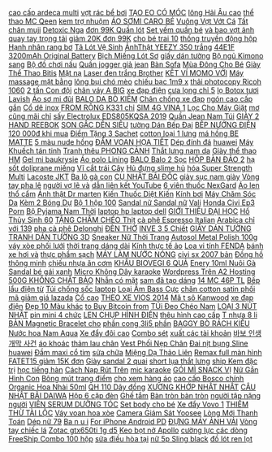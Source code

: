 [cao cấp ardeca multi](https://pds3.ndk.vn/p0/100/874/dau-nhot-cao-cap-ardeca-multi-tec-so-sanh-danh-gia/) [vợt rác bể bơi](https://pds6.ndk.vn/p0/294/635/vot-rac-be-boi-58277-so-sanh-danh-gia/) [TẠO EO CÓ MÓC](https://pds.ndk.vn/p0/59/175/giam-ngay-3-4cm-gen-nit-bung-tao-eo-co-moc-cai-dieu-chinh-cho-kiem-hang-truoc-so-sanh-danh-gia/) [lông Hải Âu cao](https://pds5.ndk.vn/p0/235/516/combo-5-hop-qua-cau-long-hai-au-cao-cap-hop-6-qua-so-sanh-danh-gia/) [thể thao MC Qeen](https://pds3.ndk.vn/p0/141/854/giay-the-thao-mc-qeen-de-4cm-loai-dep-so-sanh-danh-gia/) [kem trợ nhuộm](https://pds5.ndk.vn/p0/242/963/kem-tro-nhuom-so-sanh-danh-gia/) [ÁO SƠMI CARO BÉ](https://pds7.ndk.vn/p0/306/202/ao-somi-caro-be-trai-12kg-den-50kg-so-sanh-danh-gia/) [Vuông Vợt Vớt Cá](https://pds6.ndk.vn/p0/275/655/vot-luoi-bat-ca-vuong-vot-vot-ca-mau-den-so-sanh-danh-gia/) [Tất chân muji](https://pds4.ndk.vn/p0/168/643/tat-chan-muji-so-sanh-danh-gia/) [Detoxic Nga](https://pds5.ndk.vn/p0/222/42/detoxic-nga-so-sanh-danh-gia/) [đơn 99K Quần lót](https://pds5.ndk.vn/p0/239/166/ma-warn10-giam-10k-don-99k-quan-lot-nu-ren-luoi-that-no-quyen-ru-so-sanh-danh-gia/) [Set yếm quần bé](https://pds2.ndk.vn/p0/97/654/set-yem-quan-be-trai-so-sanh-danh-gia/) [và bao vợt ảnh](https://pds6.ndk.vn/p0/255/209/vot-tennis-wilson-285g-tang-cang-cuoc-quan-can-va-bao-vot-anh-that-san-pham-so-sanh-danh-gia/) [quay tay trọng tải](https://pds.ndk.vn/p0/44/791/toi-toi-quay-tay-trong-tai-1134kg-so-sanh-danh-gia/) [giảm 20K đơn 99K](https://pds5.ndk.vn/p0/242/173/ma-fatet20-giam-20k-don-99k-chuyen-si-set-vo-5-doi-vo-anh-shop-tu-chup-so-sanh-danh-gia/) [cho bé trai 10](https://pds2.ndk.vn/p0/99/765/ao-thun-cho-be-trai-10-33kg-so-sanh-danh-gia/) [thống truyền động hộp](https://sites.google.com/site/dhanhg1x/he-thong-truyen-dong---hop-so) [Hạnh nhân rang bơ](https://pds.ndk.vn/p0/59/726/hanh-nhan-rang-bo-so-sanh-danh-gia/) [Tã Lót Vệ Sinh](https://pds.ndk.vn/p0/7/896/ta-lot-ve-sinh-cho-cho-meo-nhan-khac-nhau-tuy-lan-nhap-so-sanh-danh-gia/) [ẢnhThật YEEZY 350 trắng](https://pds3.ndk.vn/p0/104/998/anhthat-yeezy-350-trang-phan-quang-so-sanh-danh-gia/) [44E1F 3200mAh Original Battery](https://pds6.ndk.vn/p0/281/633/pin-lg-v20bl-44e1f-3200mah-original-battery-nguyen-ban-so-sanh-danh-gia/) [Bịch Miếng Lót Sơ](https://pds6.ndk.vn/p0/252/671/combo-2-bich-mieng-lot-so-sinh-goodry-72-mieng-so-sanh-danh-gia/) [giấy dán tường](https://pds.ndk.vn/p0/8/886/giay-dan-tuong-so-sanh-danh-gia/) [Bộ ngủ Kimono sang](https://pds5.ndk.vn/p0/214/562/bo-ngu-kimono-sang-chanh-so-sanh-danh-gia/) [Bộ đồ chơi nấu](https://pds.ndk.vn/p0/21/850/bo-do-choi-nau-an-cho-be-so-sanh-danh-gia/) [Quần jogger giả jean](https://pds3.ndk.vn/p0/115/655/quan-jogger-gia-jean-be-trai-so-sanh-danh-gia/) [Bàn Sofa](https://pds3.ndk.vn/p0/110/943/ban-sofa-so-sanh-danh-gia/) [Mùa Đông Cho Bé](https://pds7.ndk.vn/p0/306/597/giay-bot-lot-long-giu-am-mua-dong-cho-be-2020-2019-so-sanh-danh-gia/) [Giày Thể Thao Bitis](https://pds2.ndk.vn/p0/97/450/giay-the-thao-bitis-hunter-feast-nam-dsm064833xdg-xanh-duong-so-sanh-danh-gia/) [Mặt nạ](https://sites.google.com/site/uathich1x/mat-na) [Laser đen trắng Brother](https://pds3.ndk.vn/p0/107/756/may-in-laser-den-trang-brother-da-chuc-nang-fax-2840-so-sanh-danh-gia/) [KẾT VÍ MOMO VỚI](https://magioithieumomo.haitrieuweb.com/p0/2/368/lien-ket-vi-momo-voi-ngan-hang-nhan-ngay-500k-don-gian-that-100-ma-momo/) [Máy massage mặt bằng](https://pds4.ndk.vn/p0/160/185/may-massage-mat-bang-ion-so-sanh-danh-gia/) [lông bụi chó mèo](https://pds.ndk.vn/p0/25/267/cay-hut-lay-long-bui-cho-meo-tinh-dien-so-sanh-danh-gia/) [chiếu bạc 1m9 x](https://pds4.ndk.vn/p0/158/977/chieu-bac-1m9-x-65-so-sanh-danh-gia/) [thải photocopy Ricoh 1060](https://pds4.ndk.vn/p0/151/642/la-luamieng-hung-muc-thai-photocopy-ricoh-1060206020756500750060004000-so-sanh-danh-gia/) [2 tấn Con đội](https://pds2.ndk.vn/p0/77/299/2-tan-con-doi-thuy-luc-ingco-hbj202-so-sanh-danh-gia/) [chân váy A BIG](https://pds6.ndk.vn/p0/270/610/chan-vay-a-big-size-so-sanh-danh-gia/) [xe đạp điện](https://xedapdien2.blogspot.com/2018/01/tteokguk-mon-ngon-ngay-tet-c-trung-xu.html) [cưa lọng chỉ 5](https://pds5.ndk.vn/p0/200/715/luoi-cua-long-chi-5-luoi-so-sanh-danh-gia/) [lọ Botox tươi Lavish](https://pds3.ndk.vn/p0/117/423/2-lo-botox-tuoi-lavish-h-baby-so-sanh-danh-gia/) [Áo sơ mi đũi](https://pds7.ndk.vn/p0/311/448/ao-so-mi-dui-cong-so-kieu-han-quoc-so-sanh-danh-gia/) [BALO DA BÒ KIÊM](https://pds4.ndk.vn/p0/159/232/balo-da-bo-kiem-tui-xach-t121-da-bo-that-100-kieu-dang-thoi-trang-phong-cach-nang-dong-ca-tinh-so-sanh-danh-gia/) [Chân chống xe đạp](https://pds4.ndk.vn/p0/159/487/chan-chong-xe-dap-chu-u-so-sanh-danh-gia/) [ngón cao cấp gắn](https://pds.ndk.vn/p0/4/888/giay-cao-got-so-ngon-cao-cap-gan-da-dang-han-quoc-ma-770-so-sanh-danh-gia/) [Cổ dê inox](https://pds4.ndk.vn/p0/175/186/co-de-inox-so-sanh-danh-gia/) [FROM RỘNG K331 chỉ](https://sites.google.com/site/uathich1x/khac/ao-khoac-kaki-sin-tui-hop-unisex-from-rong-k331-chi-voi-140060d) [SIM 4G VINA 1](https://pds6.ndk.vn/p0/278/230/sim-4g-vina-1-nam-mien-phi-66gb-tron-goi-1-nam-k-nap-tien-so-sanh-danh-gia/) [Lọc Cho Máy Giặt](https://pds.ndk.vn/p0/13/897/bo-loc-cho-may-giat-samsung-so-sanh-danh-gia/) [mơ cũng mãi chỉ](https://magioithieumomo.haitrieuweb.com/p0/3/630/136-uoc-mo-cung-mai-chi-la-mo-uoc-ma-momo/) [sấy Electrolux EDS805KQSA 2019](https://pds4.ndk.vn/p0/196/991/may-say-electrolux-eds805kqsa-2019-8-kg-so-sanh-danh-gia/) [Quần Jean Nam Túi](https://pds4.ndk.vn/p0/193/325/quan-jean-nam-tui-cheo-yh-so-sanh-danh-gia/) [GIÀY 2 HAND REEBOK](https://pds4.ndk.vn/p0/198/323/giay-2-hand-reebok-so-sanh-danh-gia/) [SON GẤC DỀN SIÊU](https://pds7.ndk.vn/p0/302/384/son-gac-den-sieu-duong-tri-tham-kho-nut-ne-me-ken-thoi-khong-mau-so-sanh-danh-gia/) [tường Dán Bếp Đại](https://pds6.ndk.vn/p0/295/369/decal-giay-dan-tuong-dan-bep-dai-duong-xanh-so-sanh-danh-gia/) [BẾP NƯỚNG ĐIỆN](https://pds5.ndk.vn/p0/242/712/bep-nuong-dien-so-sanh-danh-gia/) [120 000đ khi mua](https://hoctiengtrungquoc0.blogspot.com/2020/04/chi-co-120000-khi-mua-vo-tap-viet-chu.html) [Điểm Tặng 3 Sachet](https://pds3.ndk.vn/p0/140/165/qua-tang-doc-quyen-nuoc-tay-trang-loreal-paris-3-in-1-micellar-water-400mllam-sach-trang-diem-tang-3-sachet-crystal-micro-ess-so-sanh-danh-gia/) [cotton loại 1 lưng](https://pds7.ndk.vn/p0/326/346/bo-15-quan-lot-nam-thun-cotton-loai-1-lung-ngau-nhien-so-sanh-danh-gia/) [má hồng BE MATTE](https://pds4.ndk.vn/p0/159/918/phan-ma-hong-be-matte-blush-c-0003-city-color-so-sanh-danh-gia/) [5 màu nude hồng](https://pds.ndk.vn/p0/20/541/tui-mk-auth-sale5-mau-nude-hong-trang-gold-den-so-sanh-danh-gia/) [ĐẦM VOAN HỌA TIẾT](https://pds5.ndk.vn/p0/241/880/dam-voan-hoa-tiet-cao-cap-so-sanh-danh-gia/) [Dép đính đá](https://pds5.ndk.vn/p0/241/694/dep-dinh-da-so-sanh-danh-gia/) [huawei](https://huawei6.blogspot.com/2017/11/phong-van-tuyen-sinh-2017-namdaik.html) [Máy Khuếch tán tinh](https://pds3.ndk.vn/p0/116/438/may-khuech-tan-tinh-dau-tao-am-flower-tang-kem-tinh-dau-so-sanh-danh-gia/) [Tranh thêu PHONG CẢNH](https://pds5.ndk.vn/p0/232/262/tranh-theu-phong-canh-59x44cm-chua-theu-so-sanh-danh-gia/) [Thắt lưng nam da](https://pds4.ndk.vn/p0/150/574/that-lung-nam-da-bo-nguyen-mieng-so-sanh-danh-gia/) [Giày thể thao HM](https://pds5.ndk.vn/p0/203/447/giay-the-thao-hm-be-gai-hang-xuat-du-so-sanh-danh-gia/) [Gel mi baukrysie](https://pds3.ndk.vn/p0/100/617/gel-mi-baukrysie-so-sanh-danh-gia/) [Áo polo Lining](https://pds3.ndk.vn/p0/101/517/ao-polo-lining-so-sanh-danh-gia/) [BALO Balo 2 Sọc](https://pds5.ndk.vn/p0/233/928/balo-balo-2-soc-balo-dep-so-sanh-danh-gia/) [HỘP BÀN ĐẢO 2](https://pds.ndk.vn/p0/37/857/quat-hop-ban-dao-2-tac-senko-nho-gon-bd230-so-sanh-danh-gia/) [hạ sốt doliprane miếng](https://pds.ndk.vn/p0/22/771/chon-sp-ha-sot-doliprane-mieng-dan-ha-sot-pigeon-so-sanh-danh-gia/) [Vĩ cắt trái Cây](https://pds.ndk.vn/p0/44/655/vi-cat-trai-cay-cho-be-so-sanh-danh-gia/) [Hủ đựng slime hủ](https://pds3.ndk.vn/p0/120/527/hu-dung-slime-hu-banh-flan-1k-1hu-so-sanh-danh-gia/) [hóa Super Strength Multi](https://pds4.ndk.vn/p0/158/187/tang-cuong-he-tieu-hoa-super-strength-multi-enzyme-60v-cua-puritan-pride-my-so-sanh-danh-gia/) [Lacoste JKT](https://pds3.ndk.vn/p0/149/566/lacoste-jkt-so-sanh-danh-gia/) [Ba lô gà con](https://pds.ndk.vn/p0/21/898/ba-lo-ga-con-balo-ga-con-so-sanh-danh-gia/) [CỤ NHẬT BÃI ĐỘC](https://magioithieumomo.haitrieuweb.com/p0/2/738/19052020-dung-cu-nhat-bai-doc-va-la-day-dien-may-mai-200v-bu-long-200v-0938075813-ma-momo/) [giày sục nam giày](https://pds4.ndk.vn/p0/171/607/giay-suc-namgiay-suc-namgiay-suc-namgiay-suc-namgiay-suc-nam-so-sanh-danh-gia/) [Vòng tay pha lê](https://pds3.ndk.vn/p0/113/685/vong-tay-pha-le-sang-chanh-so-sanh-danh-gia/) [người vợ lẽ và](https://truyenngan3.blogspot.com/2020/03/giam-gia-sach-van-hoc-kim-lan-ua-con_31.html) [dẫn liên kết YouTube](https://magioithieumomo.haitrieuweb.com/p0/3/862/huong-dan-lien-ket-youtube-tu-dien-thoai-len-smart-tivi-dien-may-xanh-ma-momo/) [6 viên thuốc NexGard](https://pds6.ndk.vn/p0/255/214/1-hop-6-vien-thuoc-nexgard-tri-ghe-viem-da-ve-ran-cho-cho-tu-25-50kg-so-sanh-danh-gia/) [Áo len thổ cẩm](https://pds4.ndk.vn/p0/169/587/ao-len-tho-cam-so-sanh-danh-gia/) [Ảnh thật Dr marten](https://pds2.ndk.vn/p0/82/477/anh-that-drmarten-rep11-da-bo-xin-so-sanh-danh-gia/) [Kiến Thuốc Diệt Kiến](https://pds.ndk.vn/p0/60/738/thuoc-diet-kien-thuoc-diet-kien-sinh-hoc-3-lo-so-sanh-danh-gia/) [Kính bơi](https://pds7.ndk.vn/p0/323/810/kinh-boi-so-sanh-danh-gia/) [Máy Chăm Sóc Da](https://pds5.ndk.vn/p0/200/841/may-cham-soc-da-mat-so-sanh-danh-gia/) [Kèm 2 Bóng Dự](https://pds6.ndk.vn/p0/296/54/den-xong-tinh-dau-bat-trang-co-trung-tang-kem-2-bong-du-phong-halogen-so-sanh-danh-gia/) [Bộ 1 hộp 100](https://pds5.ndk.vn/p0/238/510/bo-1-hop-100-cay-nhang-que-nhang-sach-rat-thom-so-sanh-danh-gia/) [Sandal nữ Sandal nữ](https://pds4.ndk.vn/p0/184/429/sandal-nu-sandal-nu-so-sanh-danh-gia/) [Vali](https://pds2.ndk.vn/p0/95/528/vali-so-sanh-danh-gia/) [Honda Civi Ep3 Porn](http://cv.xn--kimtinonline1-jr2g7a.vn/p0/0/884/honda-civi-ep3-porn-2020-kiem-tien-affiliate-civi-vn/) [Bộ Pyjama Nam Thời](https://pds5.ndk.vn/p0/200/624/bo-pyjama-nam-thoi-trang-so-sanh-danh-gia/) [laptop hp laptop dell](https://laptophpdell.blogspot.com/2018/05/ico-merculet-1001-cau-hoi-thung-thay-tu.html) [GIỚI THIỆU ĐẠI HỌC](https://magioithieumomo.haitrieuweb.com/p0/1/112/gioi-thieu-dai-hoc-quoc-gia-ha-noi-ma-momo/) [Hồ Thủy Sinh 60](https://pds2.ndk.vn/p0/69/231/den-led-cho-ho-thuy-sinh-60-80cm-led-60r-22w-loai-tot-so-sanh-danh-gia/) [TẶNG CHẨM CHÉO Thịt](https://pds3.ndk.vn/p0/121/747/tang-cham-cheothit-lon-gac-bep-200gr-chuan-tay-bac-ngon-kho-quen-so-sanh-danh-gia/) [cà phê Espresso Italian](https://pds2.ndk.vn/p0/90/135/may-pha-ca-phe-espresso-italian-gemi-home-office-commercial-ad-so-sanh-danh-gia/) [Arabica chỉ với 139](https://sites.google.com/site/fdfecdscfdfef21/ca-phe/ca-phe-hat-arabica-chi-voi-139120d) [pha cà phê Delonghi](https://pds3.ndk.vn/p0/114/426/may-pha-ca-phe-delonghi-ec9-so-sanh-danh-gia/) [ĐÈN THỜ](https://pds3.ndk.vn/p0/102/851/den-tho-so-sanh-danh-gia/) [INVE 3 5 Chiết](https://pds.ndk.vn/p0/52/500/cam-thai-inve-3-5-chiet-le-1kg-so-sanh-danh-gia/) [GIẤY DÁN TƯỜNG](https://pds.ndk.vn/p0/64/782/giay-dan-tuong-so-sanh-danh-gia/) [TRANH DÁN TƯỜNG 3D](https://pds2.ndk.vn/p0/69/166/tranh-dan-tuong-3d-thac-nuoc-so-sanh-danh-gia/) [Sneaker Nữ Thời Trang](https://pds2.ndk.vn/p0/97/176/giay-sneaker-nu-thoi-trang-sodoha-f001-mau-hong-so-sanh-danh-gia/) [Autosol Metal Polish 100g](https://pds3.ndk.vn/p0/106/259/kem-danh-bong-kim-loai-inox-dong-autosol-metal-polish-100g-va-50g-so-sanh-danh-gia/) [váy xòe phối lưới](https://pds5.ndk.vn/p0/232/546/chan-vay-xoe-phoi-luoi-nana-so-sanh-danh-gia/) [thời trang dáng dài](https://pds2.ndk.vn/p0/87/153/ao-da-han-quoc-thoi-trang-dang-dai-ad11-kp-so-sanh-danh-gia/) [Kính thực tế ảo](https://pds7.ndk.vn/p0/329/586/kinh-thuc-te-ao-so-sanh-danh-gia/) [Loa vi tính FENDA](https://pds6.ndk.vn/p0/0/420/loa-vi-tinh-fenda-a110-so-sanh-danh-gia/) [bánh xe hơi và](https://pds5.ndk.vn/p0/228/33/vanh-banh-xe-hoi-va-lop-cho-xe-hoi-dieu-khien-tu-xa23211-ky-1881-1-20-2-4g-so-sanh-danh-gia/) [thực phẩm sạch](https://thucphamsach3.blogspot.com/2018/01/hlv-u23-viet-nam-khong-so-oi-thu-chi-so.html) [MÁY LÀM NƯỚC NÓNG](https://pds6.ndk.vn/p0/278/914/may-lam-nuoc-nong-lanh-rwf-w1669bv-so-sanh-danh-gia/) [civi sx 2007 bản](http://cv.xn--kimtinonline1-jr2g7a.vn/p0/0/555/xe-chat-qua-honda-civi-sx-2007-ban-at-gia-300tr-lh-0961323445-kiem-tien-affiliate-civi-vn/) [Đồng hồ thông minh](https://pds6.ndk.vn/p0/294/925/dong-ho-thong-minh-theo-doi-suc-khoe-garmin-instinct-gps-so-sanh-danh-gia/) [chiếu nhựa ăn cơm](https://pds2.ndk.vn/p0/98/512/chieu-nhua-hoa-van-chieu-nhua-nam-chieu-nhua-an-com-chieu-ngoi-hong-mat-so-sanh-danh-gia/) [KHẨU BIOVEGI 6 QUẢ](https://pds2.ndk.vn/p0/97/277/tao-gala-organic-xuat-xu-my-nhap-khau-biovegi-6-qua-11kg-so-sanh-danh-gia/) [Enery 10ml Nuôi Gà](https://pds7.ndk.vn/p0/318/453/super-enery-10ml-nuoi-ga-che-do-da-dac-biet-tri-ga-cu-yeu-lon-len-so-sanh-danh-gia/) [Sandal bé gái xanh](https://pds3.ndk.vn/p0/102/132/sandal-be-gai-xanh-ngoc-2hand-so-sanh-danh-gia/) [Micro Không Dây karaoke](https://pds3.ndk.vn/p0/112/432/micro-khong-day-karaoke-xingma-pc-k3-so-sanh-danh-gia/) [Wordpress Trên A2 Hosting](https://khuyenmaiinet.haitrieuweb.com/p0/4/293/hoang-digital-huong-dan-cai-wordpress-tren-a2-hosting-2019-danh-gia-inet/) [500G KHÔNG CHẤT BẢO](https://pds5.ndk.vn/p0/230/279/nho-kho-xanh-500g-khong-chat-bao-quan-so-sanh-danh-gia/) [Nhẫn có mặt](https://sites.google.com/site/muabana2a/nhan-co-mat) [sam đã tạo dáng](https://pds.ndk.vn/p0/43/865/cay-linh-sam-da-tao-dang-bonsai-so-sanh-danh-gia/) [14 MC 46P TL](https://pds5.ndk.vn/p0/248/937/vo-xe-may-dunlop-d307-90-90-14-mc-46p-tl-indo-so-sanh-danh-gia/) [Bếp lẩu điện từ](https://pds6.ndk.vn/p0/254/721/bep-lau-dien-tu-so-sanh-danh-gia/) [Túi chống sốc laptop](https://pds.ndk.vn/p0/32/950/tui-chong-soc-laptop-2-ngan-2-mau-den-xam-so-sanh-danh-gia/) [Loại Âm Bass Cực](https://pds5.ndk.vn/p0/215/693/loa-bluetooth-nghe-nhac-mini-bs-02-vo-kim-loai-am-bass-cuc-hay-co-moc-treo-tien-loi-co-khe-cam-the-nho-cong-35-so-sanh-danh-gia/) [chăn cotton satin phối](https://pds5.ndk.vn/p0/231/306/drap-chan-cotton-satin-phoi-mau-so-sanh-danh-gia/) [mã giảm giá lazada](https://magiamgialazada9.blogspot.com/2017/12/kien-thuc-ve-bitcoin-e-u-tu-tai-chinh.html) [Cổ cao](https://sites.google.com/site/shopeeproductt/co-cao) [THEO XE VIOS 2014](https://pds4.ndk.vn/p0/196/616/man-hinh-android-chay-sim-4g-101-icnh-theo-xe-vios-2014-2017ra-lenh-giong-noi-so-sanh-danh-gia/) [Mă t sô Kanwood](https://pds3.ndk.vn/p0/148/791/mat-so-kanwood-25cm-so-sanh-danh-gia/) [xe đạp điện](https://xedapdien2.blogspot.com/2018/03/lien-quan-mobile-khoanh-khac-sieu-ep.html) [Đẹp 10 Màu khác](https://pds6.ndk.vn/p0/272/333/set-10-quan-lot-nu-cotton-chat-dan-ben-dep-10-mau-khac-nhau-so-sanh-danh-gia/) [to Buy Bitcoin from](https://remitano.haitrieuweb.com/p0/5/476/how-to-buy-bitcoin-from-remitano-tien-ao/) [TÚi Đeo Chéo Nam](https://pds.ndk.vn/p0/35/952/tui-deo-cheo-nam-han-quoc-so-sanh-danh-gia/) [LOẠI 3 NÚT NHẬT](https://pds4.ndk.vn/p0/176/449/may-u-sua-chua-loai-3-nut-nhat-ban-so-sanh-danh-gia/) [pin mini 4 chức](https://pds4.ndk.vn/p0/171/389/cay-den-pin-mini-4-chuc-nang-kem-pin-va-duoc-chon-mau-so-sanh-danh-gia/) [LEN CHỤP HÌNH ĐIỆN](https://pds3.ndk.vn/p0/115/617/ong-len-chup-hinh-dien-thoai-so-sanh-danh-gia/) [thêu hình cao cấp](https://pds2.ndk.vn/p0/94/116/quan-bo-theu-hinh-cao-cap-mau-moi-so-sanh-danh-gia/) [T nhựa 8 li](https://pds4.ndk.vn/p0/171/516/t-nhua-8-li-dan-nuoc-10k-3-cai-so-sanh-danh-gia/) [BẢN Magnetic Bracelet cho](https://pds3.ndk.vn/p0/149/711/vong-deo-co-tay-dieu-hoa-on-dinh-huyet-ap-nhat-ban-magnetic-bracelet-cho-nam-nu-so-sanh-danh-gia/) [phần cong 3li5 phần](https://pds5.ndk.vn/p0/225/229/50-moc-be-vai-inox-dai-90-cm-phan-cong-3li5-phan-3-day-xuong-2li-so-sanh-danh-gia/) [BAGGY BÒ RÁCH KIỂU](https://pds2.ndk.vn/p0/84/711/quan-jean-nu-quan-baggy-bo-rach-kieu-dang-sang-chanh-chat-cuc-dep-so-sanh-danh-gia/) [Nước hoa Nam Aqua](https://pds4.ndk.vn/p0/168/286/nuoc-hoa-nam-aqua-men-so-sanh-danh-gia/) [Xe đẩy đôi cao](https://pds7.ndk.vn/p0/316/959/xe-day-doi-cao-cap-so-sanh-danh-gia/) [Combo sét](https://pds.ndk.vn/p0/33/484/combo-set-so-sanh-danh-gia/) [xuất các tài khoản](https://magioithieumomo.haitrieuweb.com/p0/2/912/dang-nhapxuat-cac-tai-khoan-apple-tren-cac-thiet-bi-ios-ma-momo/) [바보 인생 개막 사건](https://magioithieumomo.haitrieuweb.com/p0/3/491/momo-knowing-bros-76-ma-momo/) [áo khoác](https://pds3.ndk.vn/p0/147/858/ao-khoac-so-sanh-danh-gia/) [thảm lau chân](https://pds6.ndk.vn/p0/296/606/tham-lau-chan-so-sanh-danh-gia/) [Vest Phối Nẹp Chân](https://pds6.ndk.vn/p0/270/438/set-ao-vest-phoi-nep-chan-vay-cong-so-so-sanh-danh-gia/) [Đai nịt bụng Sline](https://pds7.ndk.vn/p0/313/742/dai-nit-bung-sline-dinh-hinh-vong-2-so-sanh-danh-gia/) [huawei](https://huawei6.blogspot.com/2017/12/huong-dan-cach-su-dung-ma-giam-gia-50.html) [Đầm maxi cổ tim](https://pds7.ndk.vn/p0/328/227/dam-maxi-co-tim-so-sanh-danh-gia/) [sửa chữa](https://suachua2.blogspot.com/2017/10/cach-cai-windows-10-chuan-uefi-gpt-tu-z.html) [Miệng Dạ Thảo Liên](https://pds.ndk.vn/p0/16/552/freeship-tri-sau-rang-hoi-mieng-da-thao-lien-kiem-tra-ma-vach-so-sanh-danh-gia/) [Remax full màn hình](https://pds6.ndk.vn/p0/276/19/mieng-dan-cuong-luc-remax-full-man-hinh-cho-iphone-emperor-gl-34-chong-anh-sang-xanh-so-sanh-danh-gia/) [FATET15 giảm 15K đơn](https://pds5.ndk.vn/p0/233/786/ma-fatet15-giam-15k-don-50k-anh-that-khan-lau-da-nang-1-tam-hang-lonchat-day-dan-ben-dep-so-sanh-danh-gia/) [Giày sandal 2 quai](https://pds4.ndk.vn/p0/171/777/giay-sandal-2-quai-be-trai-so-sanh-danh-gia/) [short lụa thắt lưng](https://pds.ndk.vn/p0/35/30/quan-short-lua-that-lung-nhat-ban-029-so-sanh-danh-gia/) [ship Kem đặc trị](https://pds4.ndk.vn/p0/182/871/free-ship-kem-dac-tri-nhan-da-goji-so-sanh-danh-gia/) [học tiếng hàn](https://hoctienghan0.blogspot.com/2018/03/huong-dan-cai-at-va-active-coreldraw-x7.html) [Cách Nạp Rút Trên](https://remitano.haitrieuweb.com/p0/5/617/cach-nap-rut-tren-remitano-va-nap-rut-qua-noi-bo-tren-san-mmotrade-tien-ao/) [mic karaoke](https://pds6.ndk.vn/p0/262/257/mic-karaoke-so-sanh-danh-gia/) [GÓI MÌ SNACK VỊ](https://pds3.ndk.vn/p0/130/633/thung-24-goi-mi-snack-vi-pho-mai-vifon-40g-so-sanh-danh-gia/) [Nữ Gắn Hình Con](https://pds5.ndk.vn/p0/220/574/balo-nu-gan-hinh-con-ong-1-so-sanh-danh-gia/) [Bông mút trang điểm](https://pds5.ndk.vn/p0/222/787/bong-mut-trang-diem-bo-tach-set-2-cai-so-sanh-danh-gia/) [cho xem hàng áo](https://pds7.ndk.vn/p0/314/166/cho-xem-hang-ao-khoac-du-nam-chong-nang-chong-nuoc-so-sanh-danh-gia/) [cao cấp Bosco chính](https://pds5.ndk.vn/p0/227/205/bep-nuong-dien-khong-khoi-cao-cap-bosco-chinh-hang-so-sanh-danh-gia/) [Organic Hoa Nhài 50ml](https://pds5.ndk.vn/p0/220/654/duong-da-mat-organic-hoa-nhai-50ml-thien-moc-sac-cao-cap-so-sanh-danh-gia/) [QH 110 Dây đồng](https://pds4.ndk.vn/p0/173/17/may-cat-sat-cat-gach-cat-go-dang-ban-lomvum-z1e-qh-110-day-dong-cam-ket-hang-chinh-hang-phat-hien-sai-tra-lai-hang-so-sanh-danh-gia/) [XƯƠNG KHỚP NHẤT NHẤT](https://pds.ndk.vn/p0/9/423/xuong-khop-nhat-nhat-so-sanh-danh-gia/) [CÂU NHẬT BÃI DAIWA](https://pds.ndk.vn/p0/45/883/can-cau-nhat-bai-daiwa-fps-d20-so-sanh-danh-gia/) [Hộp 6 cặp đèn](https://pds6.ndk.vn/p0/279/631/hop-6-cap-den-cay-ly-q07-so-sanh-danh-gia/) [Ghế tắm](https://pds4.ndk.vn/p0/195/560/ghe-tam-so-sanh-danh-gia/) [Bàn tròn bàn tròn](https://pds3.ndk.vn/p0/100/311/ban-tronban-tronban-tron-so-sanh-danh-gia/) [người tập nặng người](https://pds6.ndk.vn/p0/299/167/dai-lung-tap-gym-aolikes-a7992-cho-nguoi-tap-nang-nguoi-dau-lung-thoai-vi-dia-dem-so-sanh-danh-gia/) [VIÊN SERUM DƯỠNG TÓC](https://pds2.ndk.vn/p0/88/571/5-vien-serum-duong-toc-menas-so-sanh-danh-gia/) [Set body cho bé](https://pds5.ndk.vn/p0/208/546/set-body-cho-be-so-sanh-danh-gia/) [Xe đẩy Vovo 1](https://pds.ndk.vn/p0/38/343/xe-day-vovo-1-chieu-gap-gon-so-sanh-danh-gia/) [THIỀM THỪ TÀI LỘC](https://pds6.ndk.vn/p0/296/239/thiem-thu-tai-loc-tren-de-xoay-de-co-chu-hao-khi-sinh-tai-so-sanh-danh-gia/) [Váy voan hoa xòe](https://pds5.ndk.vn/p0/229/515/vay-voan-hoa-xoe-so-sanh-danh-gia/) [Camera Giám Sát Yoosee](https://pds5.ndk.vn/p0/227/243/camera-giam-sat-yoosee-3-rau-10mpx-tang-the-nho-yoosee-32gb-so-sanh-danh-gia/) [Lòng Mới Thanh Toán](https://pds.ndk.vn/p0/63/360/duoc-xem-hang-hai-long-moi-thanh-toan-ao-thun-nam-nu-unisex-in-hinh-chuot-phuc-day-nha-nam-them-giau-co-atnk1358-chat-l-so-sanh-danh-gia/) [Dép nữ 79](https://pds6.ndk.vn/p0/263/660/dep-nu-79-so-sanh-danh-gia/) [Ba n u i](https://pds2.ndk.vn/p0/95/13/ban-ui-ban-la-hoi-nuoc-mini-so-sanh-danh-gia/) [For iPhone Android PD](https://pds6.ndk.vn/p0/0/452/pd-18w-type-c-to-lighting-fast-charging-cable-for-iphone-android-pd-charger-transmission-usb-c-cable-so-sanh-danh-gia/) [ĐỰNG MÁY ẢNH VẢI](https://pds4.ndk.vn/p0/152/4/tui-dung-may-anh-vai-canvas-size-mini-chong-nuoc-chong-soc-so-sanh-danh-gia/) [Vòng tay chiếc lá](https://pds.ndk.vn/p0/41/588/vong-tay-chiec-la-so-sanh-danh-gia/) [Zotac gtx650ti 1g d5](https://pds3.ndk.vn/p0/102/215/zotac-gtx650ti-1g-d5-so-sanh-danh-gia/) [Keo bọt nở Apollo](https://pds3.ndk.vn/p0/114/608/keo-bot-no-apollo-foam-so-sanh-danh-gia/) [cường lực các dòng](https://sites.google.com/site/chuotgame1x/linh-kien-dien-thoai---may-tinh-bang-khac/giam-gia-kinh-cuong-luc-cac-dong-may-iphone-5-6-7-8-x---xa-lo-oppo-a3s-f9-f7-a-con-4750d) [FreeShip Combo 100 hộp](https://thucphamsach3.blogspot.com/2019/12/giam-gia-freeship-combo-100-hop-giay_19.html) [sửa điều hòa tại](https://suadieuhoahanoi2.blogspot.com/2017/11/video-huong-dan-tu-hoc-photoshop-cs6-su.html) [nữ 5p Sling black](https://pds7.ndk.vn/p0/323/191/giay-cao-got-nu-5p-sling-black-got-vang-hottrend-so-sanh-danh-gia/) [đồ lót ren lọt](https://pds6.ndk.vn/p0/281/813/bo-do-lot-ren-lot-khe-2-manh-sexy-so-sanh-danh-gia/) 